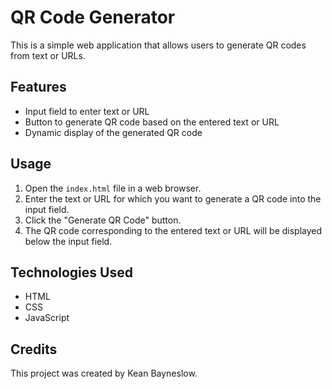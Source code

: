 # QR Code Generator

This is a simple web application that allows users to generate QR codes from text or URLs.

## Features

- Input field to enter text or URL
- Button to generate QR code based on the entered text or URL
- Dynamic display of the generated QR code

## Usage

1. Open the `index.html` file in a web browser.
2. Enter the text or URL for which you want to generate a QR code into the input field.
3. Click the "Generate QR Code" button.
4. The QR code corresponding to the entered text or URL will be displayed below the input field.

## Technologies Used

- HTML
- CSS
- JavaScript

## Credits

This project was created by Kean Bayneslow.